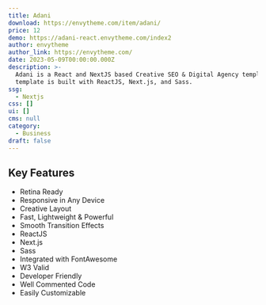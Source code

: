 ```yaml
---
title: Adani
download: https://envytheme.com/item/adani/
price: 12
demo: https://adani-react.envytheme.com/index2
author: envytheme
author_link: https://envytheme.com/
date: 2023-05-09T00:00:00.000Z
description: >-
  Adani is a React and NextJS based Creative SEO & Digital Agency template. The
  template is built with ReactJS, Next.js, and Sass.
ssg:
  - Nextjs
css: []
ui: []
cms: null
category:
  - Business
draft: false
---
```

## Key Features

- Retina Ready
- Responsive in Any Device
- Creative Layout
- Fast, Lightweight & Powerful
- Smooth Transition Effects
- ReactJS
- Next.js
- Sass
- Integrated with FontAwesome
- W3 Valid
- Developer Friendly
- Well Commented Code
- Easily Customizable
